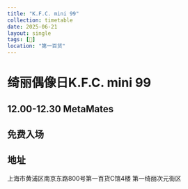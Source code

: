 ```yaml
---
title: "K.F.C. mini 99"
collection: timetable
date: 2025-06-21
layout: single
tags: [🎫]
location: "第一百货"
---
```


# 绮丽偶像日K.F.C. mini 99
## 12.00-12.30 MetaMates
## 免费入场
## 地址
上海市黄浦区南京东路800号第一百货C馆4楼 第一绮丽次元街区